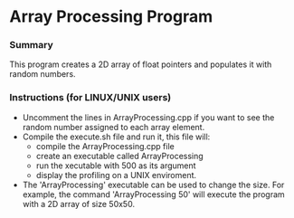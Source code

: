 # Array Processing Program

### Summary
This program creates a 2D array of float pointers and populates it with random numbers.

### Instructions (for LINUX/UNIX users)
- Uncomment the lines in ArrayProcessing.cpp if you want to see the random number assigned to each array element.
- Compile the execute.sh file and run it, this file will:
    - compile the ArrayProcessing.cpp file 
    - create an executable called ArrayProcessing
    - run the xecutable with 500 as its argument
    - display the profiling on a UNIX enviroment.
- The 'ArrayProcessing' executable can be used to change the size. For example, the command 'ArrayProcessing 50' will execute the program with a 2D array of size 50x50.
